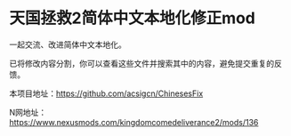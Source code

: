 # 天国拯救2简体中文本地化修正mod
一起交流、改进简体中文本地化。

已将修改内容分割，你可以查看这些文件并搜索其中的内容，避免提交重复的反馈。

本项目地址：https://github.com/acsigcn/ChinesesFix

N网地址：https://www.nexusmods.com/kingdomcomedeliverance2/mods/136
